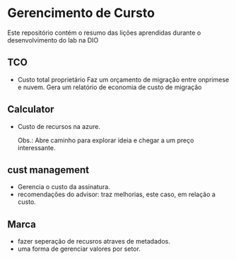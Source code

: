 # Gerencimento de Cursto

Este repositório contém o resumo das lições aprendidas durante o desenvolvimento do lab na DIO


## TCO 
 - Custo total proprietário
   Faz um orçamento de migração entre onprimese e nuvem. Gera um relatório de economia de custo de migração

## Calculator
 - Custo de recursos na azure.

   Obs.: Abre caminho para explorar ideia e chegar a um preço interessante.

## cust management

 - Gerencia o custo da assinatura.
 - recomendações do advisor: traz melhorias, este caso, em relação a custo.

## Marca

- fazer seperação de recusros atraves de metadados.
- uma forma de gerenciar valores por setor. 
